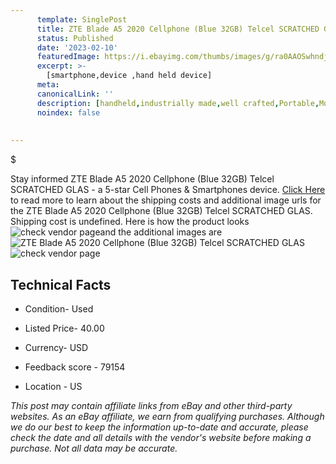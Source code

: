 ```yaml
---
      template: SinglePost
      title: ZTE Blade A5 2020 Cellphone (Blue 32GB) Telcel SCRATCHED GLAS
      status: Published
      date: '2023-02-10'
      featuredImage: https://i.ebayimg.com/thumbs/images/g/ra0AAOSwhndj2pV2/s-l225.jpg
      excerpt: >-
        [smartphone,device ,hand held device]
      meta:
      canonicalLink: ''
      description: [handheld,industrially made,well crafted,Portable,Mobile,Compact,Convenient,Lightweight,Maneuverable,Man-portable,Miniature,Carriable,Hand-held,Light,Holdable,Transportable,Mobile device,Pocket-sized,On-the-go,Wireless,Cordless,Compact size,Convenient size, smartphone,device ,hand held device]
      noindex: false
        
        
---
```

$

Stay informed ZTE Blade A5 2020 Cellphone (Blue 32GB) Telcel SCRATCHED GLAS - a 5-star Cell Phones & Smartphones device. [Click Here](https://www.ebay.com/itm/385386808319?hash=item59bad803ff%3Ag%3Ara0AAOSwhndj2pV2&amdata=enc%3AAQAHAAAA4K1PwYhW5KqRXXQnARoZOQQiv8JLpLtoa7n6R0OF4SnOrKuHeV%2F%2FEguRMpYg3Q89w8QUZCT6L1Blei7d7%2BP9cXK3w2I7CJyuLp3RA54%2F91IXTWp2XbeWAr6%2BB3BZLXQrM2YpDZowZhWHb7ZrglC6s92e5rJHc75p1JoRMCORKptCpS3%2FY5gjjalcY9zzVOJD49Pathyo%2BwkWnXRCnsxthw%2BO2rW6Gelbc4dI9pBz4BcA6w50Y8k1wupITlLE4pelWUBvrUeOUmoZ%2BMcNMKubArK5cY%2FFWFCM78bTo5Hlm6EV&mkevt=1&mkcid=1&mkrid=711-53200-19255-0&campid=%253CePNCampaignId%253E&customid=%253CreferenceId%253E&toolid=10049) to read more to learn about the shipping costs and additional image urls for the ZTE Blade A5 2020 Cellphone (Blue 32GB) Telcel SCRATCHED GLAS. Shipping cost is undefined. Here is how the product looks ![check vendor page](https://i.ebayimg.com/thumbs/images/g/ra0AAOSwhndj2pV2/s-l225.jpg)and the additional images are![ZTE Blade A5 2020 Cellphone (Blue 32GB) Telcel SCRATCHED GLAS](https://i.ebayimg.com/images/g/ra0AAOSwhndj2pV2/s-l1600.jpg)![check vendor page](https://origin-galleryplus.ebayimg.com/ws/web/385386808319_2_0_1/225x225.jpg)



 ## Technical Facts 



     
      

 - Condition- Used 


      

 - Listed Price- 40.00 


      

 - Currency- USD 


      

 - Feedback score - 79154 


      

 - Location - US 


      
      

 *_This post may contain affiliate links from eBay and other third-party websites. As an eBay affiliate, we earn from qualifying purchases. Although we do our best to keep the information up-to-date and accurate, please check the date and all details with the vendor's website before making a purchase. Not all data may be accurate._*






